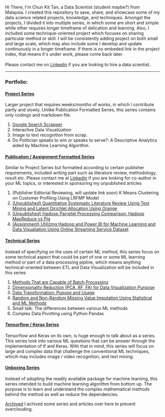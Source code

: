 Hi There, I'm Chun Kit Tan, a Data Scientist (student maybe?) from Malaysia.
I created this repository to save, share, and showcase some of my data science related projects, knowledge, and techniques.
Amongst the projects, I divided it into multiple series, in which some are short and simple while other requires longer timeframe of delication and learning. Also, I included some technique-oriented project which focuses on sharing particular method or skill.
I will be consistently adding project on both small and large scale, which may also include some I develop and update continuously in a longer timeframe.
If there is no embeded link in the project index, that means it's under work, please come back later.<br/><br/>
Please contact me on [Linkedin](https://www.linkedin.com/in/chun-kit-tan-b13747151/) if you are looking to hire a data scientist.

---

### Portfolio:
#### <ins>Project Series</ins>
Larger project that requires weeks/months of works, in which I contribute partly and slowly. Unlike Publication Formatted Series, this series contains only codings and markdown file. <br/>
1. [Google Search Scrapper](https://github.com/kitcalamus14/Google-Scrapper/blob/main/Scrapper.ipynb)
2. Interactive Data Visualization
3. Image to text recognition from scrap.  
4. Do Politician speaks to win or speaks to serve?: A Descriptive Analytics aided by Machine Learning Algorithm. 

#### <ins>Publication / Assignment Formatted Series</ins>
Similar to Project Series but formatted according to certain publisher requirements, included writing part such as literature review, methodology, result etc. Please contact me at [Linkedin](https://www.linkedin.com/in/chun-kit-tan-b13747151/) if you are looking for co-author in your ML topics, or interested in sponsoring my unpublished articles
1. (Publisher Editorial Reviewing, will update link soon) K Means Clustering on Customer Profiling Using LRFMP Model
2. [(Unpublished) Quantitative Systematic Literature Review Using Text Mining and Latent Dirichlet Allocation Using Orange](https://github.com/kitcalamus14/Text-Mining-and-Latent-Dirichlet-Allocation-Using-Orange/blob/main/Current%20State-of-the-art%20of%20Research%20in%20Data%20Governance%20(Revised)%20Tan%20Chun%20Kit.pdf)
3. [(Unpublished) Hadoop Parrellel Processing Comparison: Hadoop MapReduce vs Pig](https://github.com/kitcalamus14/Hadoop-MapReduce-and-Pig/blob/main/Capabilities%20Hadoop%20F2.pdf)
4. [(Assignment) Utilizing Hadoop and Power BI for Machine Learning and Data Visualiation Using Online Streaming Service Dataset](https://github.com/kitcalamus14/The-Application-of-Hadoop-on-Online-Streaming-Service-Provider-Industry/blob/main/CC%20GROUP%20COMPILING%20V2.docx)

#### <ins>Technical Series</ins>
Instead of specifying on the uses of certain ML method, this series focus on some technical aspect that could be part of one or some ML learning method or part of a data processing pipline, which means anything technical-oriented between ETL and Data Visualization will be included in this series

1. [Methods That are Capable of Batch Processing](https://github.com/kitcalamus14/ML-Methods-Capable-to-Batch-Processing/blob/main/MLs%20and%20Batch%20Processing.ipynb)<br/>
2. [Dimensionality Reduction (PCA, RF, FA) for Data Visualization Purpose](https://github.com/kitcalamus14/Dimensionality-Reduction-For-Data-Visualization/blob/main/DRforDV.ipynb)<br/>
3. [Data Transformation: Pupose and Usage](https://github.com/kitcalamus14/Datat-Transformation--Purpose-and-Usage/blob/main/Data%20Transformation%20Usage%20and%20Purpose.ipynb)<br/>
4. [Random and Non-Random Missing Value Imputation Using Statistical and ML Methods](https://github.com/kitcalamus14/missing-value-imputation/blob/main/Missing%20value%20Imputation.ipynb)<br/>
5. Small talk: The differences between various ML methods<br/>
6. Complex Data Pivotting using Python Pandas<br/>


#### <ins>Tensorflow / Keras Series</ins>
Tensorflow and Keras on its own, is huge enough to talk about as a series. This series look into various ML questions that can be answer through the implementation of tf and Keras. With that in mind, this series will focus on large and complex data that challenge the conventional ML techniques, whicih may includes image / video recognition, and text mining.

#### <ins>Unboxing Series</ins>
Instead of adopting the readily available package for machine learning, this series intended to build machine learning algorithm from bottom up. The purpose is to learn and understand the complex mathematical methods behind the method as well as reduce the dependencies.


[Archived](https://github.com/kitcalamus14/archived-portfolio/blob/main/README.md) I achived some series and articles over here to prevent overclouding.

<!--
**kitcalamus14/kitcalamus14** is a ✨ _special_ ✨ repository because its `README.md` (this file) appears on your GitHub profile.

Here are some ideas to get you started:

- 🔭 I’m currently working on ...
- 🌱 I’m currently learning ...
- 👯 I’m looking to collaborate on ...
- 🤔 I’m looking for help with ...
- 💬 Ask me about ...
- 📫 How to reach me: ...
- 😄 Pronouns: ...
- ⚡ Fun fact: ...
-->


